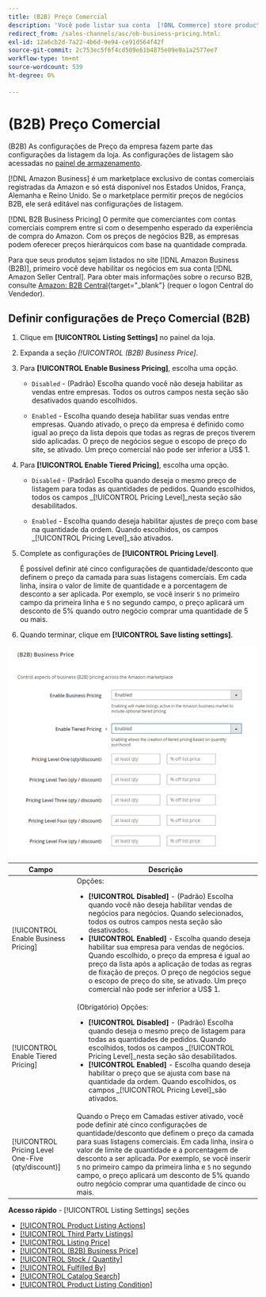 ```yaml
---
title: (B2B) Preço Comercial
description: 'Você pode listar sua conta  [!DNL Commerce] store products on the Amazon Business (B2B) site by enabling business in your Amazon [!DNL Seller Central] .'
redirect_from: /sales-channels/asc/ob-business-pricing.html: 
exl-id: 12a6cb2d-7a22-4b6d-9e94-ce91d564f42f
source-git-commit: 2c753ec5f6f4cd509e61b4875e09e9a1a2577ee7
workflow-type: tm+mt
source-wordcount: 539
ht-degree: 0%

---
```


# (B2B) Preço Comercial

(B2B) As configurações de Preço da empresa fazem parte das configurações da listagem da loja. As configurações de listagem são acessadas no [painel de armazenamento](./amazon-store-dashboard.md).

[!DNL Amazon Business] é um marketplace exclusivo de contas comerciais registradas da Amazon e só está disponível nos Estados Unidos, França, Alemanha e Reino Unido. Se o marketplace permitir preços de negócios B2B, ele será editável nas configurações de listagem.

[!DNL B2B Business Pricing] O permite que comerciantes com contas comerciais comprem entre si com o desempenho esperado da experiência de compra do Amazon. Com os preços de negócios B2B, as empresas podem oferecer preços hierárquicos com base na quantidade comprada.

Para que seus produtos sejam listados no site [!DNL Amazon Business (B2B)], primeiro você deve habilitar os negócios em sua conta [!DNL Amazon Seller Central]. Para obter mais informações sobre o recurso B2B, consulte [Amazon: B2B Central](https://sellercentral.amazon.com/gp/help/G202161480/){target=&quot;_blank&quot;} (requer o logon Central do Vendedor).

## Definir configurações de Preço Comercial (B2B)

1. Clique em **[!UICONTROL Listing Settings]** no painel da loja.

1. Expanda a seção _[!UICONTROL (B2B) Business Price]_.

1. Para **[!UICONTROL Enable Business Pricing]**, escolha uma opção.

   - `Disabled` - (Padrão) Escolha quando você não deseja habilitar as vendas entre empresas. Todos os outros campos nesta seção são desativados quando escolhidos.

   - `Enabled` - Escolha quando deseja habilitar suas vendas entre empresas. Quando ativado, o preço da empresa é definido como igual ao preço da lista depois que todas as regras de preços tiverem sido aplicadas. O preço de negócios segue o escopo de preço do site, se ativado. Um preço comercial não pode ser inferior a US$ 1.

1. Para **[!UICONTROL Enable Tiered Pricing]**, escolha uma opção.

   - `Disabled` - (Padrão) Escolha quando deseja o mesmo preço de listagem para todas as quantidades de pedidos. Quando escolhidos, todos os campos _[!UICONTROL Pricing Level]_nesta seção são desabilitados.

   - `Enabled` - Escolha quando deseja habilitar ajustes de preço com base na quantidade da ordem. Quando escolhidos, os campos _[!UICONTROL Pricing Level]_são ativados.

1. Complete as configurações de **[!UICONTROL Pricing Level]**.

   É possível definir até cinco configurações de quantidade/desconto que definem o preço da camada para suas listagens comerciais. Em cada linha, insira o valor de limite de quantidade e a porcentagem de desconto a ser aplicada. Por exemplo, se você inserir `5` no primeiro campo da primeira linha e `5` no segundo campo, o preço aplicará um desconto de 5% quando outro negócio comprar uma quantidade de 5 ou mais.

1. Quando terminar, clique em **[!UICONTROL Save listing settings]**.

![Preços de Negócios da Amazon (B2B)](assets/amazon-business-pricing.png)

| Campo | Descrição |
|--- |--- |
| [!UICONTROL Enable Business Pricing] | Opções: <ul><li>**[!UICONTROL Disabled]** - (Padrão) Escolha quando você não deseja habilitar vendas de negócios para negócios. Quando selecionados, todos os outros campos nesta seção são desativados.</li><li>**[!UICONTROL Enabled]** - Escolha quando deseja habilitar sua empresa para vendas de negócios. Quando escolhido, o preço da empresa é igual ao preço da lista após a aplicação de todas as regras de fixação de preços. O preço de negócios segue o escopo de preço do site, se ativado. Um preço comercial não pode ser inferior a US$ 1.</li></ul> |
| [!UICONTROL Enable Tiered Pricing] | (Obrigatório) Opções: <ul><li>**[!UICONTROL Disabled]** - (Padrão) Escolha quando deseja o mesmo preço de listagem para todas as quantidades de pedidos. Quando escolhidos, todos os campos _[!UICONTROL Pricing Level]_nesta seção são desabilitados.</li><li>**[!UICONTROL Enabled]** - Escolha quando deseja habilitar o preço que se ajusta com base na quantidade da ordem. Quando escolhidos, os campos _[!UICONTROL Pricing Level]_são ativados.</li></ul> |
| [!UICONTROL Pricing Level One-Five (qty/discount)] | Quando o Preço em Camadas estiver ativado, você pode definir até cinco configurações de quantidade/desconto que definem o preço da camada para suas listagens comerciais. Em cada linha, insira o valor de limite de quantidade e a porcentagem de desconto a ser aplicada. Por exemplo, se você inserir `5` no primeiro campo da primeira linha e `5` no segundo campo, o preço aplicará um desconto de 5% quando outro negócio comprar uma quantidade de cinco ou mais. |

**Acesso rápido**  -  [!UICONTROL Listing Settings] seções

- [[!UICONTROL Product Listing Actions]](./product-listing-actions.md)
- [[!UICONTROL Third Party Listings]](./third-party-listing-settings.md)
- [[!UICONTROL Listing Price]](./listing-price.md)
- [[!UICONTROL (B2B) Business Price]](./business-pricing.md)
- [[!UICONTROL Stock / Quantity]](./stock-quantity.md)
- [[!UICONTROL Fulfilled By]](./fulfilled-by.md)
- [[!UICONTROL Catalog Search]](./catalog-search.md)
- [[!UICONTROL Product Listing Condition]](./product-listing-condition.md)
